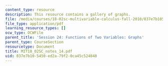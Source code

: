 ```yaml
---
content_type: resource
description: This resource contains a gallery of graphs.
file: /media/courses/18-02sc-multivariable-calculus-fall-2010/837e7b105450ed2a79f20ca45c524848_MIT18_02SC_notes_14.pdf
file_type: application/pdf
learning_resource_types: []
ocw_type: OCWFile
parent_title: 'Session 24: Functions of Two Variables: Graphs'
parent_type: CourseSection
resourcetype: Document
title: MIT18_02SC_notes_14.pdf
uid: 837e7b10-5450-ed2a-79f2-0ca45c524848
---
```


